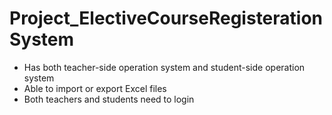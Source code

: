 # Project_ElectiveCourseRegisterationSystem

+ Has both teacher-side operation system and student-side operation system
+ Able to import or export Excel files
+ Both teachers and students need to login